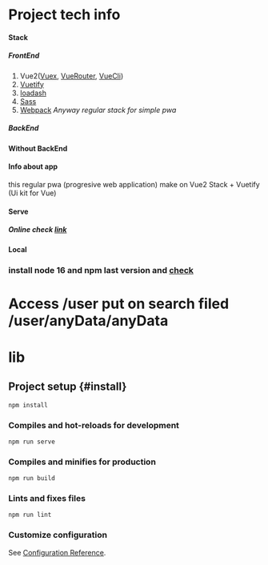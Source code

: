# Project tech info
#### Stack
##### FrontEnd
1. Vue2([Vuex](https://vuex.vuejs.org/), [VueRouter](https://v3.router.vuejs.org/), [VueCli](https://cli.vuejs.org/))
2. [Vuetify](https://vuetifyjs.com/en/)
3. [loadash](https://lodash.com/docs/4.17.15)
4. [Sass](https://sass-lang.com/)
5. [Webpack](https://webpack.js.org/)
_Anyway regular stack for simple pwa_
##### BackEnd
__Without BackEnd__
#### Info about app
this regular pwa (progresive web application) make on Vue2 Stack + Vuetify (Ui kit for Vue)
#### Serve
##### Online check [link]()
#### Local 
### install node 16 and npm last version and [check]({#custom-id})
# Access /user put on search filed /user/anyData/anyData
# lib

## Project setup {#install}
```
npm install
```

### Compiles and hot-reloads for development
```
npm run serve
```

### Compiles and minifies for production
```
npm run build
```

### Lints and fixes files
```
npm run lint
```

### Customize configuration
See [Configuration Reference](https://cli.vuejs.org/config/).
